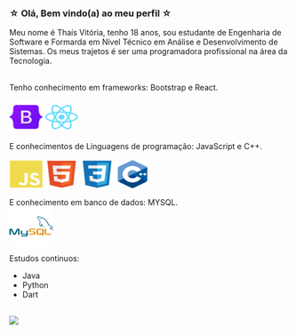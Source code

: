 ###   ☆ Olá, Bem vindo(a) ao meu perfil ☆
Meu nome é Thaís Vitória, tenho 18 anos, sou estudante de Engenharia de Software e Formarda em Nível Técnico em Análise e Desenvolvimento de Sistemas.
Os meus trajetos é ser uma programadora profissional na área da Tecnologia.

<div style="display: inline_block"><br>
 Tenho conhecimento em frameworks: Bootstrap e React.
<br/>
  <br/>
  <img align="center" alt="bootstrap" height="55" width="60" src="https://raw.githubusercontent.com/devicons/devicon/master/icons/bootstrap/bootstrap-original.svg">
   <img align="center" alt="React" height="50" width="60" src="https://raw.githubusercontent.com/devicons/devicon/master/icons/react/react-original.svg">
 <br/>
  <br/>
 E conhecimentos de Linguagens de programação: JavaScript e C++.
 <br/>
  <br/>
   <img align="center" alt="Js" height="50" width="60" src="https://raw.githubusercontent.com/devicons/devicon/master/icons/javascript/javascript-plain.svg">
  <img align="center" alt="HTML" height="50" width="60" src="https://raw.githubusercontent.com/devicons/devicon/master/icons/html5/html5-original.svg">
  <img align="center" alt="CSS" height="50" width="60" src="https://raw.githubusercontent.com/devicons/devicon/master/icons/css3/css3-original.svg">
  <img align="center" alt="C++" height="50" width="60" src="https://raw.githubusercontent.com/devicons/devicon/master/icons/cplusplus/cplusplus-original.svg">       
 <br/>
  <br/>
  E conhecimento em banco de dados: MYSQL.
  <br/>
  <img align="center" alt="mysql" height="70" width="80" src="https://raw.githubusercontent.com/devicons/devicon/master/icons/mysql/mysql-original-wordmark.svg">
  
</div>

Estudos continuos:
- Java
- Python
- Dart
##
<div>
<a href="https://thaisvitoriadr@gmail.com"><img src="https://img.shields.io/badge/Gmail-D14836?style=for-the-badge&logo=gmail&logoColor=white"></a>
 </div>

